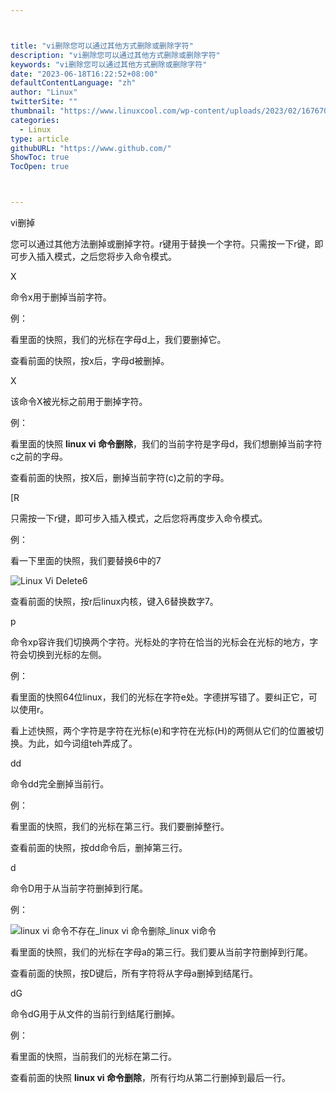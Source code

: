 ```yaml
---



title: "vi删除您可以通过其他方式删除或删除字符"
description: "vi删除您可以通过其他方式删除或删除字符"
keywords: "vi删除您可以通过其他方式删除或删除字符"
date: "2023-06-18T16:22:52+08:00"
defaultContentLanguage: "zh"
author: "Linux"
twitterSite: ""
thumbnail: "https://www.linuxcool.com/wp-content/uploads/2023/02/1676701025276_5.png"
categories:
  - Linux
type: article
githubURL: "https://www.github.com/"
ShowToc: true
TocOpen: true



---
```


vi删掉

您可以通过其他方法删掉或删掉字符。r键用于替换一个字符。只需按一下r键，即可步入插入模式，之后您将步入命令模式。

X

命令x用于删掉当前字符。

例：

看里面的快照，我们的光标在字母d上，我们要删掉它。

查看前面的快照，按x后，字母d被删掉。

X

该命令X被光标之前用于删掉字符。

例：

看里面的快照 **linux vi 命令删除**，我们的当前字符是字母d，我们想删掉当前字符c之前的字母。

查看前面的快照，按X后，删掉当前字符(c)之前的字母。

[R

只需按一下r键，即可步入插入模式，之后您将再度步入命令模式。

例：

看一下里面的快照，我们要替换6中的7

![Linux Vi Delete6](https://www.linuxcool.com/wp-content/uploads/2023/02/1676701025276_5.png)

查看前面的快照，按r后linux内核，键入6替换数字7。

p

命令xp容许我们切换两个字符。光标处的字符在恰当的光标会在光标的地方，字符会切换到光标的左侧。

例：

看里面的快照64位linux，我们的光标在字符e处。字德拼写错了。要纠正它，可以使用r。

看上述快照，两个字符是字符在光标(e)和字符在光标(H)的两侧从它们的位置被切换。为此，如今词组teh弄成了。

dd

命令dd完全删掉当前行。

例：

看里面的快照，我们的光标在第三行。我们要删掉整行。

查看前面的快照，按dd命令后，删掉第三行。

d

命令D用于从当前字符删掉到行尾。

例：

![linux vi 命令不存在_linux vi 命令删除_linux vi命令](https://www.linuxcool.com/wp-content/uploads/2023/02/1676701025276_11.jpg)

看里面的快照，我们的光标在字母a的第三行。我们要从当前字符删掉到行尾。

查看前面的快照，按D键后，所有字符将从字母a删掉到结尾行。

dG

命令dG用于从文件的当前行到结尾行删掉。

例：

看里面的快照，当前我们的光标在第二行。

查看前面的快照 **linux vi 命令删除**，所有行均从第二行删掉到最后一行。